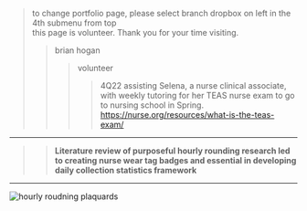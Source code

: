 > to change portfolio page, please select branch dropbox on left in the 4th submenu from top  
> this page is volunteer. Thank you for your time visiting.  
>> brian hogan  
>>> volunteer  
>>>> 4Q22 assisting Selena, a nurse clinical associate, with weekly tutoring for her TEAS nurse exam to go to nursing school in Spring.  
>>>> https://nurse.org/resources/what-is-the-teas-exam/  
-------------

>> **Literature review of purposeful hourly rounding research led to creating nurse wear tag badges and essential in developing daily collection statistics framework**  
------------
![hourly roudning plaquards](https://user-images.githubusercontent.com/59778456/193832448-9cc02c3a-94da-44a8-a3f4-7f05582d64c8.JPG)
